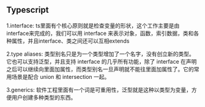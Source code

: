 ## Typescript

1.interface: ts里面有个核心原则就是检查变量的形状，这个工作主要是由interface来完成的，我们可以用 interface 来表示对象，函数，索引数据，类和各种属性，并且interface、类之间还可以互相extends

2.type aliases: 类型别名只是为一个类型增加了一个名字，没有创立新的类型。它也可以支持泛型，并且支持 interface 的几乎所有功能，除了 interface 在声明之后可以继续向里面加属性，而类型别名一旦声明就不能往里面加属性了。它的常用场景是配合 union 和 intersection 一起。

3.generics: 软件工程里面有一个词是可重用性，泛型就是这种以类型为变量，方便用户创建多种类型的东西。
